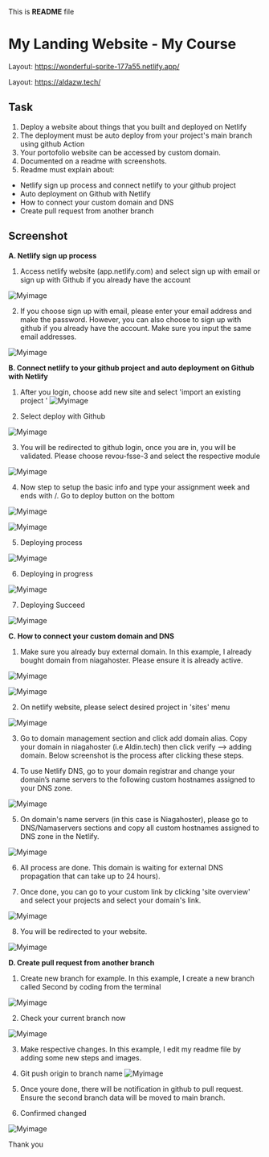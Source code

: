 This is **README** file

# My Landing Website - My Course
Layout: https://wonderful-sprite-177a55.netlify.app/

Layout: https://aldazw.tech/

## **Task**
1. Deploy a website about things that you built and deployed on Netlify
2. The deployment must be auto deploy from your project's main branch using github Action
3. Your portofolio website can be accessed by custom domain.
4. Documented on a readme with screenshots.
5. Readme must explain about:
- Netlify sign up process and connect netlify to your github project
- Auto deployment on Github with Netlify
- How to connect your custom domain and DNS
- Create pull request from another branch

## **Screenshot**
**A. Netlify sign up process** 
1. Access netlify website (app.netlify.com) and select sign up with email or sign up with Github if you already have the account


![Myimage](./assets2/1.1%20Sign%20up%20process.JPG)

2. If you choose sign up with email, please enter your email address and make the password. However, you can also choose to sign up with github if you already have the account. Make sure you input the same email addresses.

![Myimage](./assets2/1.2%20Sign%20up%20using%20email.JPG)

**B. Connect netlify to your github project and auto deployment on Github with Netlify**

1. After you login, choose add new site and select 'import an existing project
'
![Myimage](./assets2/2.1%20Import%20project.JPG)


2. Select deploy with Github

![Myimage](./assets2/2.2%20Deploy%20with%20Github.JPG)

3. You will be redirected to github login, once you are in, you will be validated. Please choose revou-fsse-3 and select the respective module


![Myimage](./assets2/2.3%20Choose%20Revou%20and%20selected%20module.JPG)

4. Now step to setup the basic info and type your assignment week and ends with /. Go to deploy button on the bottom

![Myimage](./assets2/2.4.1%20Select%20and%20fill%20data.JPG)

![Myimage](./assets2/2.4.2%20Select%20and%20fill%20data.JPG)

5. Deploying process

![Myimage](./assets2/2.4.3%20Deploying.JPG)

6. Deploying in progress

![Myimage](./assets2/2.4.4%20Deploy%20in%20Progress.JPG)

7. Deploying Succeed

![Myimage](./assets2/2.4.5%20Deployed%20success.JPG)


**C. How to connect your custom domain and DNS**

1. Make sure you already buy external domain. In this example, I already bought domain from niagahoster. Please ensure it is already active.

![Myimage](./assets2/3.1%20Niagahoster%20active.JPG)

![Myimage](./assets2/3.2%20Niagahoster%20status.JPG)

2. On netlify website, please select desired project in 'sites' menu

![Myimage](./assets2/4.1%20Go%20to%20site%20configuration.JPG)

3. Go to domain management section and click add domain alias. Copy your domain in niagahoster (i.e Aldin.tech) then click verify --> adding domain. Below screenshot is the process after clicking these steps. 

4. To use Netlify DNS, go to your domain registrar and change your domain’s name servers to the following custom hostnames assigned to your DNS zone.

![Myimage](./assets2/4.4%20Domain%20DNS.JPG)

5. On domain's name servers (in this case is Niagahoster), please go to DNS/Namaservers sections and copy all custom hostnames assigned to DNS zone in the Netlify. 

![Myimage](./assets2/4.5%20Change%20Nameserver%20in%20niagahoster.JPG)

6. All process are done. This domain is waiting for external DNS propagation that can take up to 24 hours).

7. Once done, you can go to your custom link by clicking 'site overview' and select your projects and select your domain's link.

![Myimage](./assets2/4.6%20Go%20to%20your%20custom%20link.JPG)

8. You will be redirected to your website.

![Myimage](./assets2/4.7%20Redirect%20to%20website.JPG)

**D. Create pull request from another branch**

1. Create new branch for example. In this example, I create a new branch called Second by coding from the terminal

![Myimage](./assets2/5.1%20Create%20another%20branch.JPG)

2. Check your current branch now

![Myimage](./assets2/5.2%20Ensure%20branch%20status.JPG)

3. Make respective changes. In this example, I edit my readme file by adding some new steps and images.

4. Git push origin to branch name
![Myimage](./assets2/5.3%20Git%20push%20to%20that%20branch.JPG)

5. Once youre done, there will be notification in github to pull request. Ensure the second branch data will be moved to main branch.

6. Confirmed changed

![Myimage](./assets2/5.7%20Confirmed%20merge.JPG)

Thank you